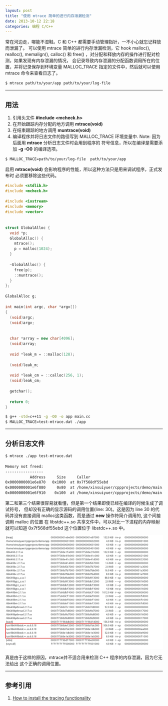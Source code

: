 ```yaml
---
layout: post
title: "使用 mtrace 简单的进行内存泄漏检测"
date: 2013-10-12 22:18
categories: 编程 C/C++
---
```


常在河边走，哪能不湿鞋。C 和 C++ 都需要手动管理指针，一不小心就忘记释放而泄漏了。
可以使用 mtrace 简单的进行内存泄漏检测，它 hook malloc(), realloc(), memalign(),
calloc() 和 free() ，对分配和释放内存的操作进行配对检测，如果发现有内存泄漏的情况，
会记录导致内存泄漏的分配函数调用所在的位置，并将记录保存到环境变量 MALLOC_TRACE
指定的文件中，然后就可以使用 mtrace 命令来查看日志了。

```bash
$ mtrace path/to/your/app path/to/your/log-file
```

-----

## 用法 ##

1. 引用头文件 **#include <mcheck.h>**
2. 在开始跟踪内存分配的地方调用 **mtrace(void)**
3. 在结束跟踪的地方调用 **muntrace(void)**
4. 编译程序并将日志文件的路径写到 MALLOC_TRACE 环境变量中. Note: 因为后面用
**mtrace** 分析日志文件时会用到程序的 符号信息，所以在编译是需要添加 **-g -O0**
的编译选项。

```bash
$ MALLOC_TRACE=path/to/your/log-file  path/to/your/app
```

启用 **mtrace(void)** 会影响程序的性能，所以这种方法只是用来调试程序，正式发布时
必须要移除这些代码。



```cpp
#include <stdlib.h>
#include <mcheck.h>

#include <iostream>
#include <memory>
#include <vector>


struct GlobalAlloc {
  void *p;
  GlobalAlloc() {
    mtrace();
    p = malloc(1024);
  }

  ~GlobalAlloc() {
    free(p);
    ::muntrace();
  }
};

GlobalAlloc g;

int main(int argc, char *argv[])
{
  (void)argc;
  (void)argv;


  char *array = new char[4096];
  (void)array;

  void *leak_m = ::malloc(128);

  (void)leak_m;

  void *leak_cm = ::calloc(256, 1);
  (void)leak_cm;

  getchar();

  return 0;
}

```

```bash
$ g++ -std=c++11 -g -O0 -o app main.cc
$ MALLOC_TRACE=test-mtrace.dat ./app
```

-----

## 分析日志文件 ##

```bash
$ mtrace ./app test-mtrace.dat

Memory not freed:
-----------------
           Address     Size     Caller
0x0000000001e6e870   0x1000  at 0x7f568df55ebd
0x0000000001e6f880     0x80  at /home/xinsuiyuer/cppprojects/demo/main.cc:34
0x0000000001e6f910    0x100  at /home/xinsuiyuer/cppprojects/demo/main.cc:38
```

第二和第三个结果很容易就看懂，但是第一个结果即使已经在编译的时候生成了调试符号，
但却没有正确的显示源码的调用位置(line: 30)。这是因为 line 30 的代码并没有直接调用
malloc这类函数，而是通过 **new** 操作符简介调用的, 这个间接调用 malloc 的位置
在 libstdc++.so 共享文件中，可以对比一下进程的内存映射就可以知道 0x7f568df55ebd
这个位置位于 libstdc++.so 中。

![mem-leak-detect-by-mtrace-mmap]( /assets/img/mem-leak-detect-by-mtrace-mmap.png)



真是由于这样的原因，mtrace并不适合用来检测 C++ 程序的内存泄漏，因为它无法给出
这个正确的调用位置。

------


## 参考引用 ##

1. [How to install the tracing functionality](http://www.gnu.org/software/libc/manual/html_node/Tracing-malloc.html)
